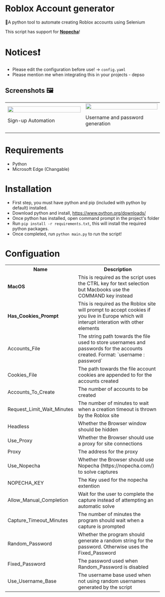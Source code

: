 # Roblox Account generator
🚦A python tool to automate creating Roblox accounts using Selenium

This script has support for **[Nopecha](https://nopecha.com/)**!

# Notices❗
- Please edit the configuration before use! -> `config.yaml`
- Please mention me when integrating this in your projects - depso

## Screenshots 🖼️
<table>
	<tr>
		<td width="600">
			<img src="https://github.com/user-attachments/assets/61d3069d-fb69-402c-a20b-ed32a99045c3" height="100%">
      			<p> Sign-up Automation </p>
		</td>
		<td width="600">
			<img src="https://github.com/user-attachments/assets/0648f886-e13f-40d2-a8ab-e12be1039a9e" height="100%">
      			<p> Username and password generation </p>
		</td>
	</tr>
</table>

# Requirements
- Python
- Microsoft Edge (Changable)

# Installation
- First step, you must have python and pip (included with python by default) installed.
- Download python and install, https://www.python.org/downloads/
- Once python has installed, open command prompt in the project's folder
- Run `pip install -r requirements.txt`, this will install the required python packages.
- Once completed, run `python main.py` to run the script!

# Configuation

<table>
  <tr>
    <th>Name</th>
	<th>Description</th>
  </tr>
  <tr>
    <td><b>MacOS</b></td>
    <td>This is required as the script uses the CTRL key for text selection but Macbooks use the COMMAND key instead</td>
  </tr>
  <tr>
    <td><b>Has_Cookies_Prompt</b></td>
    <td>This is required as the Roblox site will prompt to accept cookies if you live in Europe which will interupt interation with other elements</td>
  </tr>
  <tr>
    <td>Accounts_File</td>
    <td>The string path towards the file used to store usernames and passwords for the accounts created.
	Format: `username : password`</td>
  </tr>
  <tr>
    <td>Cookies_File</td>
    <td>The path towards the file account cookies are appended to for the accounts created</td>
  </tr>
  <tr>
    <td>Accounts_To_Create</td>
    <td>The number of accounts to be created</td>
  </tr>
  <tr>
    <td>Request_Limit_Wait_Minutes</td>
    <td>The number of minutes to wait when a creation timeout is thrown by the Roblox site</td>
  </tr>
  <tr>
    <td>Headless</td>
    <td>Whether the Browser window should be hidden</td>
  </tr>
  <tr>
    <td>Use_Proxy</td>
    <td>Whether the Browser should use a proxy for site connections</td>
  </tr>
  <tr>
    <td>Proxy</td>
    <td>The address for the proxy</td>
  </tr>
  <tr>
    <td>Use_Nopecha</td>
    <td>Whether the Browser should use Nopecha (https://nopecha.com/) to solve captures</td>
  </tr>
  <tr>
    <td>NOPECHA_KEY</td>
    <td>The Key used for the nopecha extention</td>
  </tr>
  <tr>
    <td>Allow_Manual_Completion</td>
    <td>Wait for the user to complete the capture instead of attempting an automatic solve</td>
  </tr>
  <tr>
    <td>Capture_Timeout_Minutes</td>
    <td>The number of minutes the program should wait when a capture is prompted</td>
  </tr>
  <tr>
    <td>Random_Password</td>
    <td>Whether the program should generate a random string for the password. Otherwise uses the Fixed_Password</td>
  </tr>
  <tr>
    <td>Fixed_Password</td>
    <td>The password used when Random_Password is disabled</td>
  </tr>
  <tr>
    <td>Use_Username_Base</td>
    <td>The username base used when not using random usernames generated by the script</td>
  </tr>
</table>
